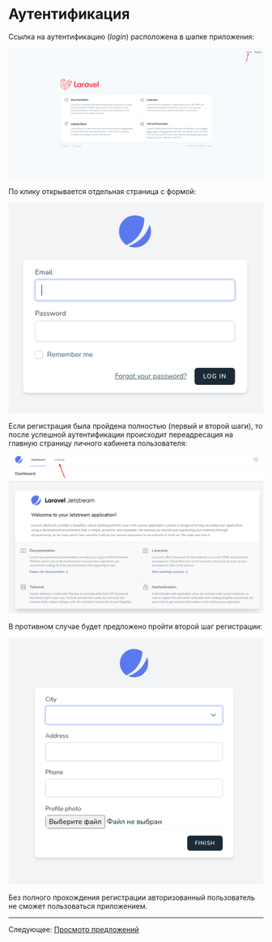 # Аутентификация

Ссылка на аутентификацию (*login*) расположена в шапке приложения:

![](images/001.png)

По клику открывается отдельная страница с формой:

![](images/002.png)

Если регистрация была пройдена полностью (первый и второй шаги), то после успешной аутентификации происходит переадресация на главную страницу личного кабинета пользователя:

![](images/003.png)

В противном случае будет предложено пройти второй шаг регистрации:

![](images/004.png)

Без полного прохождения регистрации авторизованный пользователь не сможет пользоваться приложением.

---

Следующее: [Просмотр предложений](../06-listings/README.md)
